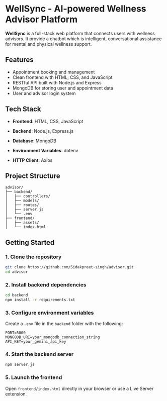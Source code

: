 # WellSync - AI-powered Wellness Advisor Platform

**WellSync** is a full-stack web platform that connects users with wellness advisors. It provide a chatbot which is intelligent, conversational assistance for mental and physical wellness support.

## Features
- Appointment booking and management
- Clean frontend with HTML, CSS, and JavaScript
- RESTful API built with Node.js and Express
- MongoDB for storing user and appointment data
- User and advisor login system

## Tech Stack

- **Frontend**: HTML, CSS, JavaScript
- **Backend**: Node.js, Express.js
- **Database**: MongoDB

- **Environment Variables**: dotenv
- **HTTP Client**: Axios

## Project Structure

```
advisor/
├── backend/
│   ├── controllers/
│   ├── models/
│   ├── routes/
│   ├── server.js
│   └── .env
├── frontend/
│   ├── assets/
│   └── index.html
```

## Getting Started

### 1. Clone the repository

```bash
git clone https://github.com/Sidakpreet-singh/advisor.git
cd advisor
```

### 2. Install backend dependencies

```bash
cd backend
npm install -r requirements.txt
```

### 3. Configure environment variables

Create a `.env` file in the `backend` folder with the following:

```env
PORT=5000
MONGODB_URI=your_mongodb_connection_string
API_KEY=your_gemini_api_key
```

### 4. Start the backend server

```bash
npm server.js
```

### 5. Launch the frontend

Open `frontend/index.html` directly in your browser or use a Live Server extension.

